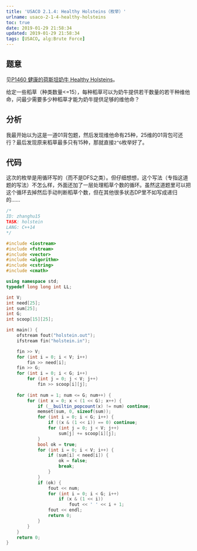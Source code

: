 ```yaml
---
title: 'USACO 2.1.4: Healthy Holsteins（枚举）'
urlname: usaco-2-1-4-healthy-holsteins
toc: true
date: 2019-01-29 21:58:34
updated: 2019-01-29 21:58:34
tags: [USACO, alg:Brute Force]
---
```


## 题意

见[P1460 健康的荷斯坦奶牛 Healthy Holsteins](https://www.luogu.org/problemnew/show/P1460)。

给定一些稻草（种类数量<=15），每种稻草可以为奶牛提供若干数量的若干种维他命，问最少需要多少种稻草才能为奶牛提供足够的维他命？

## 分析

我最开始以为这是一道01背包题，然后发现维他命有25种，25维的01背包可还行？最后发现原来稻草最多只有15种，那就直接`2^G`枚举好了。

## 代码

这次的枚举是用循环写的（而不是DFS之类）。但仔细想想，这个写法（专指这道题的写法）不怎么样，外面还加了一层处理稻草个数的循环。虽然这道题里可以把这个循环去掉然后手动判断稻草个数，但在其他很多状态DP里不如写成递归的……

```cpp
/*
ID: zhanghu15
TASK: holstein
LANG: C++14
*/

#include <iostream>
#include <fstream>
#include <vector>
#include <algorithm>
#include <cstring>
#include <cmath>

using namespace std;
typedef long long int LL;

int V;
int need[25];
int sum[25];
int G;
int scoop[15][25];

int main() {
    ofstream fout("holstein.out");
    ifstream fin("holstein.in");

    fin >> V;
    for (int i = 0; i < V; i++)
        fin >> need[i];
    fin >> G;
    for (int i = 0; i < G; i++)
        for (int j = 0; j < V; j++)
            fin >> scoop[i][j];
    
    for (int num = 1; num <= G; num++) {
        for (int x = 0; x < (1 << G); x++) {
            if (__builtin_popcount(x) != num) continue;
            memset(sum, 0, sizeof(sum));
            for (int i = 0; i < G; i++) {
                if ((x & (1 << i)) == 0) continue;
                for (int j = 0; j < V; j++)
                    sum[j] += scoop[i][j];
            }
            bool ok = true;
            for (int i = 0; i < V; i++) {
                if (sum[i] < need[i]) {
                    ok = false;
                    break;
                }
            }
            if (ok) {
                fout << num;
                for (int i = 0; i < G; i++)
                    if (x & (1 << i))
                        fout << ' ' << i + 1;
                fout << endl;
                return 0;
            }
        }
    }
    return 0;
}
```